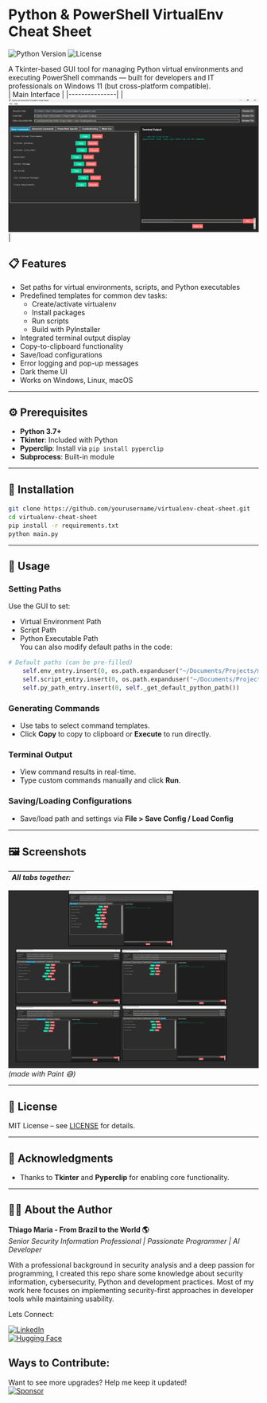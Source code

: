 
# Python & PowerShell VirtualEnv Cheat Sheet

![Python Version](https://img.shields.io/badge/python-3.7%20%7C%203.8%20%7C%203.9%20%7C%203.10-blue)
![License](https://img.shields.io/badge/license-MIT-green)

A Tkinter-based GUI tool for managing Python virtual environments and executing PowerShell commands — built for developers and IT professionals on Windows 11 (but cross-platform compatible).  
| Main Interface | 
|---------------|
| ![Main Interface](./screenshots/main_interface.png) | 



## 📋 Features

- Set paths for virtual environments, scripts, and Python executables  
- Predefined templates for common dev tasks:
  - Create/activate virtualenv
  - Install packages
  - Run scripts
  - Build with PyInstaller
- Integrated terminal output display
- Copy-to-clipboard functionality
- Save/load configurations
- Error logging and pop-up messages
- Dark theme UI
- Works on Windows, Linux, macOS

---

## ⚙️ Prerequisites

- **Python 3.7+**
- **Tkinter**: Included with Python
- **Pyperclip**: Install via `pip install pyperclip`
- **Subprocess**: Built-in module

---

## 🚀 Installation

```bash
git clone https://github.com/yourusername/virtualenv-cheat-sheet.git
cd virtualenv-cheat-sheet
pip install -r requirements.txt
python main.py
```

---

## 🧰 Usage

### Setting Paths
Use the GUI to set:
- Virtual Environment Path
- Script Path
- Python Executable Path  
You can also modify default paths in the code:

```python
# Default paths (can be pre-filled)
    self.env_entry.insert(0, os.path.expanduser("~/Documents/Projects/my_project/venv"))
    self.script_entry.insert(0, os.path.expanduser("~/Documents/Projects/my_project/script.py"))
    self.py_path_entry.insert(0, self._get_default_python_path())
```

### Generating Commands
- Use tabs to select command templates.
- Click **Copy** to copy to clipboard or **Execute** to run directly.

### Terminal Output
- View command results in real-time.
- Type custom commands manually and click **Run**.

### Saving/Loading Configurations
- Save/load path and settings via **File > Save Config / Load Config**

---

## 🖼️ Screenshots

| *All tabs together:* | 
|---------------------|
![All Tabs](screenshots/alltabs.png) *(made with Paint 😅)*

---

## 📄 License

MIT License – see [LICENSE](LICENSE) for details.

---

## 🙌 Acknowledgments

- Thanks to **Tkinter** and **Pyperclip** for enabling core functionality.

---

## 👨‍💻 About the Author   

**Thiago Maria - From Brazil to the World 🌎**  
*Senior Security Information Professional | Passionate Programmer | AI Developer*

With a professional background in security analysis and a deep passion for programming, I created this repo share some knowledge about security information, cybersecurity, Python and development practices. Most of my work here focuses on implementing security-first approaches in developer tools while maintaining usability.

Lets Connect:

[![LinkedIn](https://img.shields.io/badge/LinkedIn-Connect-blue)](https://www.linkedin.com/in/thiago-cequeira-99202239/)  
[![Hugging Face](https://img.shields.io/badge/🤗Hugging_Face-AI_projects-yellow)](https://huggingface.co/ThiSecur)

 
## Ways to Contribute:   
 Want to see more upgrades? Help me keep it updated!    
 [![Sponsor](https://img.shields.io/badge/Sponsor-%E2%9D%A4-red)](https://github.com/sponsors/ThiagoMaria-SecurityIT) 


